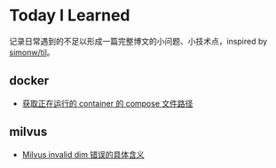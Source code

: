 # Today I Learned

记录日常遇到的不足以形成一篇完整博文的小问题、小技术点，inspired by [simonw/til](https://github.com/simonw/til)。

## docker

- [获取正在运行的 container 的 compose 文件路径](docker/get-compose-file-path-from-running-container.md)

## milvus

- [Milvus invalid dim 错误的具体含义](milvus/milvus-invalid-dim.md)

